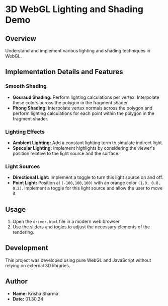 # 3D WebGL Lighting and Shading Demo

## Overview

Understand and implement various lighting and shading techniques in WebGL.

## Implementation Details and Features

### Smooth Shading

- **Gouraud Shading:** Perform lighting calculations per vertex. Interpolate these colors across the polygon in the fragment shader.
- **Phong Shading:** Interpolate vertex normals across the polygon and perform lighting calculations for each point within the polygon in the fragment shader.

### Lighting Effects

- **Ambient Lighting:** Add a constant lighting term to simulate indirect light.
- **Specular Lighting:** Implement highlights by considering the viewer's position relative to the light source and the surface.

### Light Sources

- **Directional Light:** Implement a toggle to turn this light source on and off.
- **Point Light:** Position at `(-100,100,100)` with an orange color `(1.0, 0.8, 0.2)`. Implement a toggle for this light source and allow the user to move it.

## Usage

1. Open the `driver.html` file in a modern web browser.
2. Use the sliders and togles to adjust the necessary elements of the rendering. 

## Development

This project was developed using pure WebGL and JavaScript without relying on external 3D libraries.

## Author

- **Name:** Krisha Sharma
- **Date:** 01.30.24